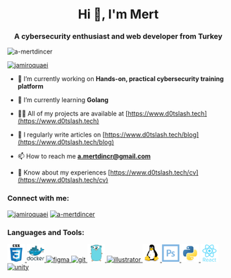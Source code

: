 <h1 align="center">Hi 👋, I'm Mert</h1>
<h3 align="center">A cybersecurity enthusiast and web developer from Turkey</h3>

<p align="left"> <img src="https://komarev.com/ghpvc/?username=a-mertdincer&label=Profile%20views&color=0e75b6&style=flat" alt="a-mertdincer" /> </p>

<p align="left"> <a href="https://twitter.com/jamiroquaei" target="blank"><img src="https://img.shields.io/twitter/follow/jamiroquaei?logo=twitter&style=for-the-badge" alt="jamiroquaei" /></a> </p>

- 🔭 I’m currently working on **Hands-on, practical cybersecurity training platform**

- 🌱 I’m currently learning **Golang**

- 👨‍💻 All of my projects are available at [https://www.d0tslash.tech](https://www.d0tslash.tech)

- 📝 I regularly write articles on [https://www.d0tslash.tech/blog](https://www.d0tslash.tech/blog)

- 📫 How to reach me **a.mertdincr@gmail.com**

- 📄 Know about my experiences [https://www.d0tslash.tech/cv](https://www.d0tslash.tech/cv)

<h3 align="left">Connect with me:</h3>
<p align="left">
<a href="https://twitter.com/jamiroquaei" target="blank"><img align="center" src="https://raw.githubusercontent.com/rahuldkjain/github-profile-readme-generator/master/src/images/icons/Social/twitter.svg" alt="jamiroquaei" height="30" width="40" /></a>
<a href="https://linkedin.com/in/a-mertdincer" target="blank"><img align="center" src="https://raw.githubusercontent.com/rahuldkjain/github-profile-readme-generator/master/src/images/icons/Social/linked-in-alt.svg" alt="a-mertdincer" height="30" width="40" /></a>
</p>

<h3 align="left">Languages and Tools:</h3>
<p align="left"> <a href="https://www.w3schools.com/css/" target="_blank" rel="noreferrer"> <img src="https://raw.githubusercontent.com/devicons/devicon/master/icons/css3/css3-original-wordmark.svg" alt="css3" width="40" height="40"/> </a> <a href="https://www.docker.com/" target="_blank" rel="noreferrer"> <img src="https://raw.githubusercontent.com/devicons/devicon/master/icons/docker/docker-original-wordmark.svg" alt="docker" width="40" height="40"/> </a> <a href="https://www.figma.com/" target="_blank" rel="noreferrer"> <img src="https://www.vectorlogo.zone/logos/figma/figma-icon.svg" alt="figma" width="40" height="40"/> </a> <a href="https://git-scm.com/" target="_blank" rel="noreferrer"> <img src="https://www.vectorlogo.zone/logos/git-scm/git-scm-icon.svg" alt="git" width="40" height="40"/> </a> <a href="https://golang.org" target="_blank" rel="noreferrer"> <img src="https://raw.githubusercontent.com/devicons/devicon/master/icons/go/go-original.svg" alt="go" width="40" height="40"/> </a> <a href="https://www.adobe.com/in/products/illustrator.html" target="_blank" rel="noreferrer"> <img src="https://www.vectorlogo.zone/logos/adobe_illustrator/adobe_illustrator-icon.svg" alt="illustrator" width="40" height="40"/> </a> <a href="https://www.linux.org/" target="_blank" rel="noreferrer"> <img src="https://raw.githubusercontent.com/devicons/devicon/master/icons/linux/linux-original.svg" alt="linux" width="40" height="40"/> </a> <a href="https://www.photoshop.com/en" target="_blank" rel="noreferrer"> <img src="https://raw.githubusercontent.com/devicons/devicon/master/icons/photoshop/photoshop-line.svg" alt="photoshop" width="40" height="40"/> </a> <a href="https://www.python.org" target="_blank" rel="noreferrer"> <img src="https://raw.githubusercontent.com/devicons/devicon/master/icons/python/python-original.svg" alt="python" width="40" height="40"/> </a> <a href="https://reactjs.org/" target="_blank" rel="noreferrer"> <img src="https://raw.githubusercontent.com/devicons/devicon/master/icons/react/react-original-wordmark.svg" alt="react" width="40" height="40"/> </a> <a href="https://unity.com/" target="_blank" rel="noreferrer"> <img src="https://www.vectorlogo.zone/logos/unity3d/unity3d-icon.svg" alt="unity" width="40" height="40"/> </a> </p>
